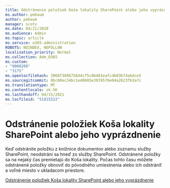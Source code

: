 ```yaml
---
title: Odstránenie položiek Koša lokality SharePoint alebo jeho vyprázdnenie
ms.author: pebaum
author: pebaum
manager: scotv
ms.date: 04/21/2020
ms.audience: Admin
ms.topic: article
ms.service: o365-administration
ROBOTS: NOINDEX, NOFOLLOW
localization_priority: Normal
ms.collection: Adm_O365
ms.custom:
- "9000209"
- "3175"
ms.openlocfilehash: 3968f389675644cf5c0bd81eafcdb03b74a6dce5
ms.sourcegitcommit: 8bc60ec34bc1e40685e3976576e04a2623f63a7c
ms.translationtype: MT
ms.contentlocale: sk-SK
ms.lasthandoff: 04/15/2021
ms.locfileid: "51815522"
---
```

# <a name="delete-items-or-empty-the-recycle-bin-of-a-sharepoint-site"></a>Odstránenie položiek Koša lokality SharePoint alebo jeho vyprázdnenie 

Keď odstránite položku z knižnice dokumentov alebo zoznamu služby SharePoint, neodstráni sa hneď zo služby SharePoint. Odstránené položky sa na nejaký čas premietajú do Koša lokality. Počas tohto času môžete odstránené položky obnoviť do pôvodného umiestnenia alebo ich odstrániť a voľné miesto v ukladacom priestore.

[Odstránenie položiek Koša lokality SharePoint alebo jeho vyprázdnenie](https://support.office.com/article/2e713599-d13e-40d6-96dc-66f0a366f74e)